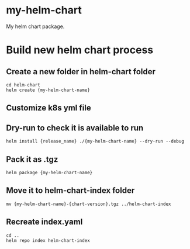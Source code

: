 # my-helm-chart
My helm chart package.


# Build new helm chart process

## Create a new folder in helm-chart folder
```
cd helm-chart
helm create {my-helm-chart-name}
```

## Customize k8s yml file

## Dry-run to check it is available to run
```
helm install {release_name} ./{my-helm-chart-name} --dry-run --debug
```

## Pack it as .tgz
```
helm package {my-helm-chart-name}
```

## Move it to helm-chart-index folder
```
mv {my-helm-chart-name}-{chart-version}.tgz ../helm-chart-index
```

## Recreate index.yaml

```
cd ..
helm repo index helm-chart-index
```